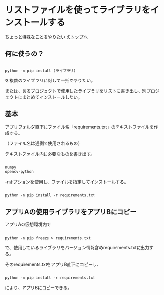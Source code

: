 # リストファイルを使ってライブラリをインストールする

[ちょっと特殊なことをやりたい のトップへ](./index.md)

## 何に使うの？

```

python -m pip install (ライブラリ)

```

を複数のライブラリに対して一括でやりたい。

または、あるプロジェクトで使用したライブラリをリストに書き出し、別プロジェクトにまとめてインストールしたい。

## 基本

アプリフォルダ直下にファイル名「requirements.txt」のテキストファイルを作成する。

（ファイル名は通例で使用されるもの）

テキストファイル内に必要なものを書き出す。

```text:requirements.txt

numpy
opencv-python

```

-rオプションを使用し、ファイルを指定してインストールする。

```dos

python -m pip install -r requirements.txt

```

## アプリAの使用ライブラリをアプリBにコピー

アプリAの仮想環境内で

```

python -m pip freeze > requirements.txt

```

で、使用しているライブラリをバージョン情報含めrequirements.txtに出力する。

そのrequirements.txtをアプリB直下にコピーし、

```dos

python -m pip install -r requirements.txt

```

により、アプリBにコピーできる。

